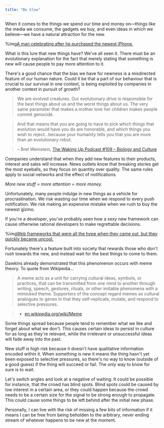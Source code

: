 ```yaml
---
title: "Be Slow"
---
```


When it comes to the things we spend our time and money on—things like the media we consume, the gadgets we buy, and even ideas in which we believe—we have a natural attraction for the new.

%img[A man celebrating after he purchased the newest iPhone.](https://a.nosaj.io/slow/apple.jpg)

What is this lure that new things have? We've all seen it. There must be an evolutionary explanation for the fact that merely stating that something is new will cause people to pay more attention to it. 

There's a good chance that the bias we have for newness is a misdirected feature of our human nature. Could it be that a part of our behaviour that is crucial to our survival in one context, is being exploited by companies in another context in pursuit of growth?

>We are evolved creatures. Our evolutionary drive is responsible for the best things about us and the worst things about us. The very same parameter that makes a mother love her children makes people commit genocide.

>And that means that you are going to have to pick which things that evolution would have you do are honorable, and which things you wish to reject...because your humanity tells you that you are more than an evolutionary robot.

>– Bret Weinstein, [The Waking Up Podcast #109 – Biology and Culture](https://samharris.org/podcasts/109-biology-culture/)

Companies understand that when they add new features to their products, interest and sales will increase. News outlets know that breaking stories get the most eyeballs, so they focus on quantity over quality. The same rules apply to social networks and the effect of notifications. 

_More new stuff = more attention = more money._

Unfortunately, many people indulge in new things as a vehicle for procrastination. We risk wasting our time when we respond to every push notification. We risk making an expensive mistake when we rush to buy the newest gizmo. 

If you're a developer, you've probably seen how a sexy new framework can cause otherwise rational developers to make regrettable decisions.

%img[Web frameworks that were all the hype when they came out, but they quickly became uncool.](https://a.nosaj.io/slow/frameworks.jpg)

Fortunately there's a feature built into society that rewards those who don't rush towards the new, and instead wait for the best things to come to them. 

Dawkins already demonstrated that this phenomenon occurs with meme theory. To quote from Wikipedia...

>A meme acts as a unit for carrying cultural ideas, symbols, or practices, that can be transmitted from one mind to another through writing, speech, gestures, rituals, or other imitable phenomena with a mimicked theme. Supporters of the concept regard memes as cultural analogues to genes in that they self-replicate, mutate, and respond to selective pressures.

>- [en.wikipedia.org/wiki/Meme](https://en.wikipedia.org/wiki/Meme)

Some things spread because people tend to remember what we like and forget about what we don't. This causes certain ideas to persist in culture for as long as they're relevant, while the irrelevant or unsuccessful ideas will fade away into the past.

New stuff is high risk because it doesn't have qualitative information encoded within it. When something is new it means the thing hasn't yet been exposed to selective pressures, so there's no way to know (outside of a good guess) if the thing will succeed or fail. The only way to know for sure is to wait.

Let's switch angles and look at a negative of waiting: It could be possible for instance, that the crowd has blind spots. Blind spots could be caused by low interest in a certain area, or they could happen because the crowd needs to be a certain size for the signal to be strong enough to propagate. This could cause some things to be left behind after the initial new phase.

Personally, I can live with the risk of missing a few bits of information if it means I can be free from being beholden to the arbitrary, never ending stream of whatever happens to be new at the moment.